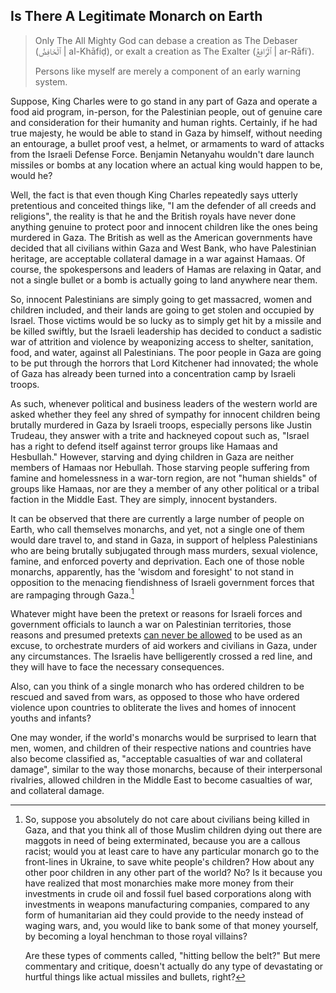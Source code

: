 ## Is There A Legitimate Monarch on Earth

>Only The All Mighty God can debase a creation as The Debaser (ٱلْخَافِضُ | al-Khāfiḍ), or exalt a creation as The Exalter (ٱلْرَّافِعُ | ar-Rāfiʿ). 
>
>Persons like myself are merely a component of an early warning system. 

Suppose, King Charles were to go stand in any part of Gaza and operate a food aid program, in-person, for the Palestinian people, out of genuine care and consideration for their humanity and human rights. Certainly, if he had true majesty, he would be able to stand in Gaza by himself, without needing an entourage, a bullet proof vest, a helmet, or armaments to ward of attacks from the Israeli Defense Force. Benjamin Netanyahu wouldn't dare launch missiles or bombs at any location where an actual king would happen to be, would he? 

Well, the fact is that even though King Charles repeatedly says utterly pretentious and conceited things like, "I am the defender of all creeds and religions", the reality is that he and the British royals have never done anything genuine to protect poor and innocent children like the ones being murdered in Gaza. The British as well as the American governments have decided that all civilians within Gaza and West Bank, who have Palestinian heritage, are acceptable collateral damage in a war against Hamaas. Of course, the spokespersons and leaders of Hamas are relaxing in Qatar, and not a single bullet or a bomb is actually going to land anywhere near them.   

So, innocent Palestinians are simply going to get massacred, women and children included, and their lands are going to get stolen and occupied by Israel. Those victims would be so lucky as to simply get hit by a missile and be killed swiftly, but the Israeli leadership has decided to conduct a sadistic war of attrition and violence by weaponizing access to shelter, sanitation, food, and water, against all Palestinians. The poor people in Gaza are going to be put through the horrors that Lord Kitchener had innovated; the whole of Gaza has already been turned into a concentration camp by Israeli troops. 

As such, whenever political and business leaders of the western world are asked whether they feel any shred of sympathy for innocent children being brutally murdered in Gaza by Israeli troops, especially persons like Justin Trudeau, they answer with a trite and hackneyed copout such as, "Israel has a right to defend itself against terror groups like Hamaas and Hesbullah." However, starving and dying children in Gaza are neither members of Hamaas nor Hebullah. Those starving people suffering from famine and homelessness in a war-torn region, are not "human shields" of groups like Hamaas, nor are they a member of any other political or a tribal faction in the Middle East. They are simply, innocent bystanders. 

It can be observed that there are currently a large number of people on Earth, who call themselves monarchs, and yet, not a single one of them would dare travel to, and stand in Gaza, in support of helpless Palestinians who are being brutally subjugated through mass murders, sexual violence, famine, and enforced poverty and deprivation. Each one of those noble monarchs, apparently, has the 'wisdom and foresight' to not stand in opposition to the menacing fiendishness of Israeli government forces that are rampaging through Gaza.[^1] 

Whatever might have been the pretext or reasons for Israeli forces and government officials to launch a war on Palestinian territories, those reasons and presumed pretexts <ins>can never be allowed</ins> to be used as an excuse, to orchestrate murders of aid workers and civilians in Gaza, under any circumstances. The Israelis have belligerently crossed a red line, and they will have to face the necessary consequences. 

Also, can you think of a single monarch who has ordered children to be rescued and saved from wars, as opposed to those who have ordered violence upon countries to obliterate the lives and homes of innocent youths and infants?   

One may wonder, if the world's monarchs would be surprised to learn that men, women, and children of their respective nations and countries have also become classified as, "acceptable casualties of war and collateral damage", similar to the way those monarchs, because of their interpersonal rivalries, allowed children in the Middle East to become casualties of war, and collateral damage. 

[^1]: So, suppose you absolutely do not care about civilians being killed in Gaza, and that you think all of those Muslim children dying out there are maggots in need of being exterminated, because you are a callous racist; would you at least care to have any particular monarch go to the front-lines in Ukraine, to save white people's children? How about any other poor children in any other part of the world? No? Is it because you have realized that most monarchies make more money from their investments in crude oil and fossil fuel based corporations along with investments in weapons manufacturing companies, compared to any form of humanitarian aid they could provide to the needy instead of waging wars, and, you would like to bank some of that money yourself, by becoming a loyal henchman to those royal villains?   
    
    Are these types of comments called, "hitting bellow the belt?" But mere commentary and critique, doesn't actually do any type of devastating or hurtful things like actual missiles and bullets, right?